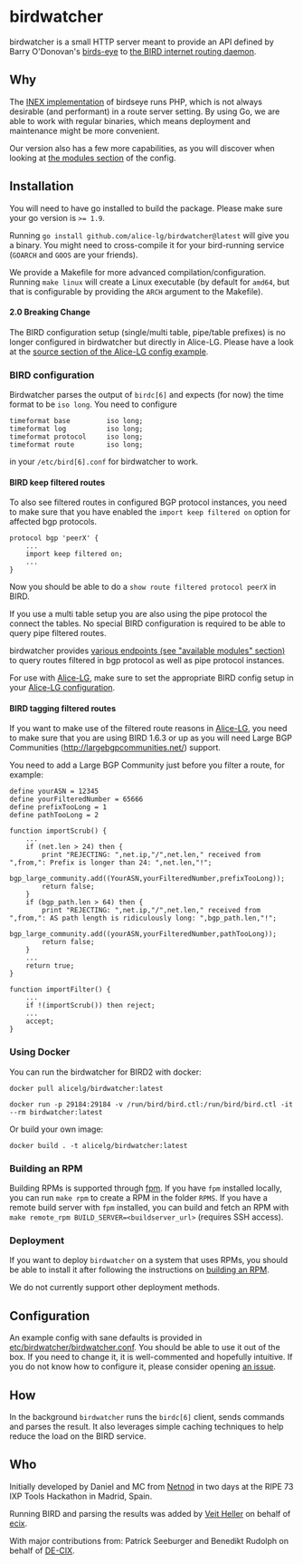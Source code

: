 # birdwatcher

birdwatcher is a small HTTP server meant to provide an API defined by
Barry O'Donovan's
[birds-eye](https://github.com/inex/birds-eye-design/) to
[the BIRD internet routing daemon](http://bird.network.cz/).

## Why

The [INEX implementation](https://github.com/inex/birdseye) of
birdseye runs PHP, which is not always desirable (and performant)
in a route server setting. By using Go, we are able to work with
regular binaries, which means deployment and maintenance might be
more convenient.

Our version also has a few more capabilities, as you will
discover when looking at [the modules section](https://github.com/alice-lg/birdwatcher/blob/master/etc/birdwatcher/birdwatcher.conf)
of the config.

## Installation

You will need to have go installed to build the package.
Please make sure your go version is `>= 1.9`.

Running `go install github.com/alice-lg/birdwatcher@latest` will give you
a binary. You might need to cross-compile it for your
bird-running service (`GOARCH` and `GOOS` are your friends).

We provide a Makefile for more advanced compilation/configuration.
Running `make linux` will create a Linux executable (by default for
`amd64`, but that is configurable by providing the `ARCH` argument
to the Makefile).


#### 2.0 Breaking Change

The BIRD configuration setup (single/multi table, pipe/table prefixes) is no longer
configured in birdwatcher but directly in Alice-LG. Please have a look at the
[source section of the Alice-LG config example](https://github.com/alice-lg/alice-lg/blob/master/etc/alice-lg/alice.example.conf).


### BIRD configuration

Birdwatcher parses the output of `birdc[6]` and expects (for now)
the time format to be `iso long`. You need to configure

    timeformat base         iso long;
    timeformat log          iso long;
    timeformat protocol     iso long;
    timeformat route        iso long;

in your `/etc/bird[6].conf` for birdwatcher to work.

#### BIRD keep filtered routes
To also see filtered routes in configured BGP protocol instances, you need to make
sure that you have enabled the `import keep filtered on` option for affected bgp protocols.

    protocol bgp 'peerX' {
        ...
        import keep filtered on;
        ...
    }

Now you should be able to do a `show route filtered protocol peerX` in BIRD.

If you use a multi table setup you are also using the pipe protocol the connect the tables.
No special BIRD configuration is required to be able to query pipe filtered routes.

birdwatcher provides [various endpoints (see "available modules" section)](https://github.com/alice-lg/birdwatcher/blob/master/etc/birdwatcher/birdwatcher.conf)
to query routes filtered in bgp protocol as well as pipe protocol instances.

For use with [Alice-LG](https://github.com/alice-lg/alice-lg), make sure to set the appropriate BIRD config setup
in your [Alice-LG configuration](https://github.com/alice-lg/alice-lg/blob/master/etc/alice-lg/alice.example.conf).

#### BIRD tagging filtered routes
If you want to make use of the filtered route reasons in [Alice-LG](https://github.com/alice-lg/alice-lg), you need
to make sure that you are using BIRD 1.6.3 or up as you will need Large BGP Communities
(http://largebgpcommunities.net/) support.

You need to add a Large BGP Community just before you filter a route, for example:

    define yourASN = 12345
    define yourFilteredNumber = 65666
    define prefixTooLong = 1
    define pathTooLong = 2

    function importScrub() {
        ...
        if (net.len > 24) then {
            print "REJECTING: ",net.ip,"/",net.len," received from ",from,": Prefix is longer than 24: ",net.len,"!";
            bgp_large_community.add((YourASN,yourFilteredNumber,prefixTooLong));
            return false;
        }
        if (bgp_path.len > 64) then {
            print "REJECTING: ",net.ip,"/",net.len," received from ",from,": AS path length is ridiculously long: ",bgp_path.len,"!";
            bgp_large_community.add((yourASN,yourFilteredNumber,pathTooLong));
            return false;
        }
        ...
        return true;
    }

    function importFilter() {
        ...
        if !(importScrub()) then reject;
        ...
        accept;
    }

### Using Docker

You can run the birdwatcher for BIRD2 with docker:

    docker pull alicelg/birdwatcher:latest

    docker run -p 29184:29184 -v /run/bird/bird.ctl:/run/bird/bird.ctl -it --rm birdwatcher:latest


Or build your own image:

    docker build . -t alicelg/birdwatcher:latest
### Building an RPM

Building RPMs is supported through [fpm](https://github.com/jordansissel/fpm).
If you have `fpm` installed locally, you can run `make rpm`
to create a RPM in the folder `RPMS`. If you have a remote
build server with `fpm` installed, you can build and fetch
an RPM with `make remote_rpm BUILD_SERVER=<buildserver_url>`
(requires SSH access).

### Deployment

If you want to deploy `birdwatcher` on a system that uses
RPMs, you should be able to install it after following the
instructions on [building an RPM](#building-an-rpm).

We do not currently support other deployment methods.

## Configuration

An example config with sane defaults is provided in
[etc/birdwatcher/birdwatcher.conf](https://github.com/alice-lg/birdwatcher/blob/master/etc/birdwatcher/birdwatcher.conf).
You should be able to use it out of the box. If you need
to change it, it is well-commented and hopefully intuitive.
If you do not know how to configure it, please consider opening
[an issue](https://github.com/alice-lg/birdwatcher/issues/new).

## How

In the background `birdwatcher` runs the `birdc[6]` client, sends
commands and parses the result. It also leverages simple caching
techniques to help reduce the load on the BIRD service.

## Who

Initially developed by Daniel and MC from [Netnod](https://www.netnod.se/) in
two days at the RIPE 73 IXP Tools Hackathon in Madrid, Spain.

Running BIRD and parsing the results was added by [Veit Heller](https://github.com/hellerve/) on behalf of [ecix](http://ecix.net/).

With major contributions from: Patrick Seeburger and Benedikt Rudolph on behalf of [DE-CIX](https://de-cix.net).
